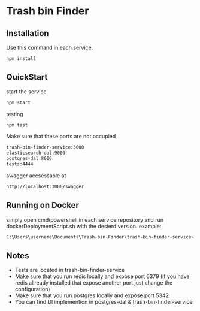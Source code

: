 # Trash bin Finder

## Installation

Use this command in each service.

```bash
npm install
```

## QuickStart

start the service

```bash
npm start
```

testing

```bash
npm test
```
Make sure that these ports are not occupied

```bash
trash-bin-finder-service:3000
elasticsearch-dal:9000
postgres-dal:8000
tests:4444
```

swagger accsessable at

```bash
http://localhost:3000/swagger
```
## Running on  Docker

simply open cmd/powershell in each service repository and run dockerDeploymentScript.sh with the desierd version.
example:

```bash
C:\Users\username\Documents\Trash-bin-Finder\trash-bin-finder-service>.\dockerDeploymentScript.sh 1.0
```

## Notes

* Tests are located in trash-bin-finder-service
* Make sure that you run redis locally and expose port 6379 
(if you have redis allready installed that expose another port just change the configuration)
* Make sure that you run postgres locally and expose port 5342 
* You can find DI implemention in postgres-dal & trash-bin-finder-service
